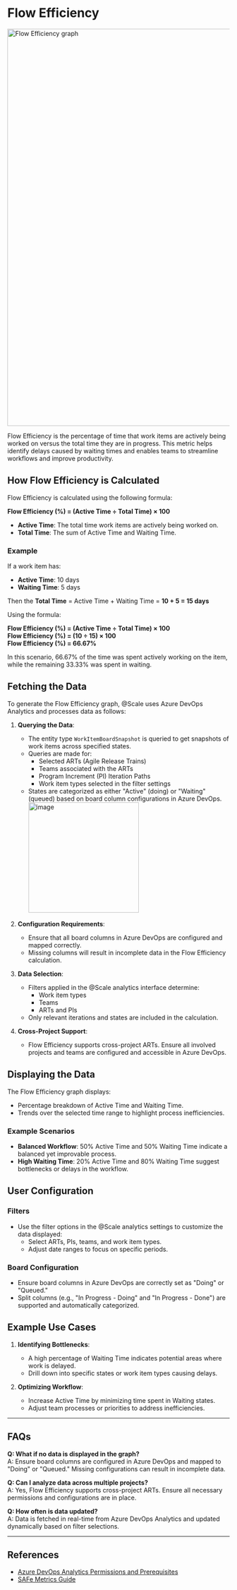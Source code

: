 # Flow Efficiency

<img width="900" alt="Flow Efficiency graph" src="https://github.com/user-attachments/assets/3a2f94cc-6a69-4401-a222-0ec04ed0fd60">

Flow Efficiency is the percentage of time that work items are actively being worked on versus the total time they are in progress. This metric helps identify delays caused by waiting times and enables teams to streamline workflows and improve productivity.

## How Flow Efficiency is Calculated

Flow Efficiency is calculated using the following formula:

**Flow Efficiency (%) = (Active Time ÷ Total Time) × 100**

- **Active Time**: The total time work items are actively being worked on.
- **Total Time**: The sum of Active Time and Waiting Time.

### Example

If a work item has:
- **Active Time**: 10 days
- **Waiting Time**: 5 days

Then the **Total Time** = Active Time + Waiting Time = **10 + 5 = 15 days**

Using the formula:

**Flow Efficiency (%) = (Active Time ÷ Total Time) × 100**  
**Flow Efficiency (%) = (10 ÷ 15) × 100**  
**Flow Efficiency (%) = 66.67%**

In this scenario, 66.67% of the time was spent actively working on the item, while the remaining 33.33% was spent in waiting.



## Fetching the Data

To generate the Flow Efficiency graph, @Scale uses Azure DevOps Analytics and processes data as follows:

1. **Querying the Data**:
   - The entity type `WorkItemBoardSnapshot` is queried to get snapshots of work items across specified states.
   - Queries are made for:
     - Selected ARTs (Agile Release Trains)
     - Teams associated with the ARTs
     - Program Increment (PI) Iteration Paths
     - Work item types selected in the filter settings
   - States are categorized as either "Active" (doing) or "Waiting" (queued) based on board column configurations in Azure DevOps.
     <img width="250" alt="image" src="https://github.com/user-attachments/assets/3d8bba6b-dd65-4730-9f7f-730ee083254f">


2. **Configuration Requirements**:
   - Ensure that all board columns in Azure DevOps are configured and mapped correctly.
   - Missing columns will result in incomplete data in the Flow Efficiency calculation.

3. **Data Selection**:
   - Filters applied in the @Scale analytics interface determine:
     - Work item types
     - Teams
     - ARTs and PIs
   - Only relevant iterations and states are included in the calculation.

4. **Cross-Project Support**:
   - Flow Efficiency supports cross-project ARTs. Ensure all involved projects and teams are configured and accessible in Azure DevOps.

## Displaying the Data

The Flow Efficiency graph displays:
- Percentage breakdown of Active Time and Waiting Time.
- Trends over the selected time range to highlight process inefficiencies.

### Example Scenarios
- **Balanced Workflow**: 50% Active Time and 50% Waiting Time indicate a balanced yet improvable process.
- **High Waiting Time**: 20% Active Time and 80% Waiting Time suggest bottlenecks or delays in the workflow.

## User Configuration

### Filters
- Use the filter options in the @Scale analytics settings to customize the data displayed:
  - Select ARTs, PIs, teams, and work item types.
  - Adjust date ranges to focus on specific periods.

### Board Configuration
- Ensure board columns in Azure DevOps are correctly set as "Doing" or "Queued."
- Split columns (e.g., "In Progress - Doing" and "In Progress - Done") are supported and automatically categorized.


## Example Use Cases

1. **Identifying Bottlenecks**:
   - A high percentage of Waiting Time indicates potential areas where work is delayed.
   - Drill down into specific states or work item types causing delays.

2. **Optimizing Workflow**:
   - Increase Active Time by minimizing time spent in Waiting states.
   - Adjust team processes or priorities to address inefficiencies.

---

## FAQs

**Q: What if no data is displayed in the graph?**  
A: Ensure board columns are configured in Azure DevOps and mapped to "Doing" or "Queued." Missing configurations can result in incomplete data.

**Q: Can I analyze data across multiple projects?**  
A: Yes, Flow Efficiency supports cross-project ARTs. Ensure all necessary permissions and configurations are in place.

**Q: How often is data updated?**  
A: Data is fetched in real-time from Azure DevOps Analytics and updated dynamically based on filter selections.

---

## References

- [Azure DevOps Analytics Permissions and Prerequisites](https://learn.microsoft.com/en-us/azure/devops/report/analytics/analytics-permissions-prerequisites?view=azure-devops)
- [SAFe Metrics Guide](https://www.scaledagileframework.com/metrics)

